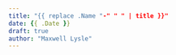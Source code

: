 ```yaml
---
title: "{{ replace .Name "-" " " | title }}"
date: {{ .Date }}
draft: true
author: "Maxwell Lysle"
---
```


